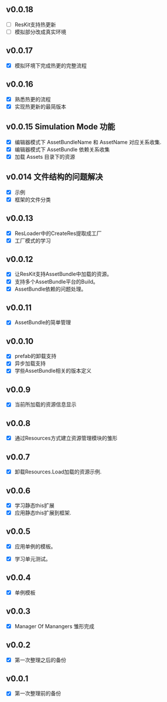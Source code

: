 ## v0.0.18

- [ ] ResKit支持热更新
- [ ] 模拟部分改成真实环境

## v0.0.17

- [x] 模拟环境下完成热更的完整流程

## v0.0.16

- [x] 熟悉热更的流程
- [x] 实现热更新的最简版本

## v0.0.15 Simulation Mode 功能

- [x] 编辑器模式下 AssetBundleName 和 AssetName 对应关系收集.
- [x] 编辑器模式下 AssetBundle 依赖关系收集
- [x] 加载 Assets 目录下的资源

## v0.014 文件结构的问题解决

- [x] 示例
- [x] 框架的文件分类

## v0.0.13

- [x] ResLoader中的CreateRes提取成工厂
- [x] 工厂模式的学习

## v0.0.12

- [x] 让ResKit支持AssetBundle中加载的资源。
- [x] 支持多个AssetBundle平台的Build。
- [x] AssetBundle依赖的问题处理。

## v0.0.11

- [x] AssetBundle的简单管理

## v0.0.10

- [x] prefab的卸载支持
- [x] 异步加载支持
- [x] 学些AssetBundle相关的版本定义

## v0.0.9

- [x] 当前所加载的资源信息显示

## v0.0.8

- [x] 通过Resources方式建立资源管理模块的雏形

## v0.0.7

- [x] 卸载Resources.Load加载的资源示例.

## v0.0.6

- [x] 学习静态this扩展
- [x] 应用静态this扩展到框架.

## v0.0.5

- [x] 应用单例的模板。

- [x] 学习单元测试。

## v0.0.4

- [x] 单例模板

## v0.0.3

- [x] Manager Of Manangers 雏形完成

## v0.0.2

- [x] 第一次整理之后的备份

## v0.0.1

- [x] 第一次整理前的备份
